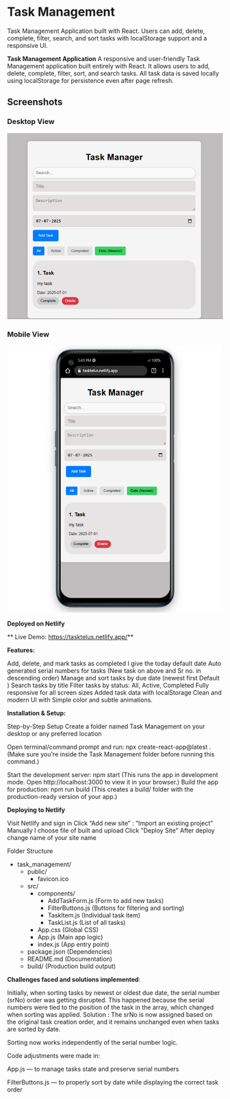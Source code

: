 # Task Management 
Task Management Application built with React. Users can add, delete, complete, filter, search, and sort tasks with localStorage support and a responsive UI.


**Task Management Application**
A responsive and user-friendly Task Management application built entirely with React. It allows users to add, delete, complete, filter, sort, and search tasks. All task data is saved locally using localStorage for persistence even after page refresh.

##  Screenshots

### Desktop View

![Desktop View](https://raw.githubusercontent.com/sunil8654/Task-Management-telus/main/public/Desktop-view.png)

###  Mobile View

![Mobile View](https://raw.githubusercontent.com/sunil8654/Task-Management-telus/main/public/Mobile-view.png)



**Deployed on Netlify**

** Live Demo: https://tasktelus.netlify.app/**

**Features:**

Add, delete, and mark tasks as completed
I give the today default date 
Auto generated serial numbers for tasks (New task on above and Sr no. in descending order)
Manage and sort tasks by due date (newest first Default )
Search tasks by title
Filter tasks by status: All, Active, Completed
Fully responsive for all screen sizes
Added task data with localStorage
Clean and modern UI with Simple color  and subtle animations.


**Installation & Setup:**

Step-by-Step Setup
Create a folder named Task Management on your desktop or any preferred location

Open terminal/command prompt and run:
npx create-react-app@latest .
(Make sure you're inside the Task Management folder before running this command.)

Start the development server:
npm start
 (This runs the app in development mode. Open http://localhost:3000 to view it in your browser.)
Build the app for production:
npm run build
 (This creates a build/ folder with the production-ready version of your app.)


**Deploying to Netlify**

Visit Netlify and sign in
Click “Add new site” : “Import an existing project”
Manually I choose file of built and upload
Click "Deploy Site"
After deploy change name of your site name 


Folder Structure

- task_management/
  - public/
    - favicon.ico
  - src/
    - components/
      - AddTaskForm.js (Form to add new tasks)
      - FilterButtons.js (Buttons for filtering and sorting)
      - TaskItem.js (Individual task item)
      - TaskList.js (List of all tasks)
    - App.css (Global CSS)
    - App.js (Main app logic)
    - index.js (App entry point)
  - package.json (Dependencies)
  - README.md (Documentation)
  - build/ (Production build output)


**Challenges faced and solutions implemented**:


Initially, when sorting tasks by newest or oldest due date, the serial number (srNo) order was getting disrupted. This happened because the serial numbers were tied to the position of the task in the array, which changed when sorting was applied.
Solution :
The srNo is now assigned based on the original task creation order, and it remains unchanged even when tasks are sorted by date.


Sorting now works independently of the serial number logic.


Code adjustments were made in:


App.js — to manage tasks state and preserve serial numbers


FilterButtons.js — to properly sort by date while displaying the correct task order



